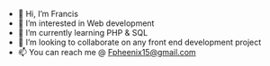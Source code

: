 - 👋 Hi, I’m Francis
- 👀 I’m interested in Web development
- 🌱 I’m currently learning PHP & SQL
- 💞️ I’m looking to collaborate on any front end development project
- 📫 You can reach me @ Fpheenix15@gmail.com 

<!---
Pheenix15/Pheenix15 is a ✨ special ✨ repository because its `README.md` (this file) appears on your GitHub profile.
You can click the Preview link to take a look at your changes.
--->
